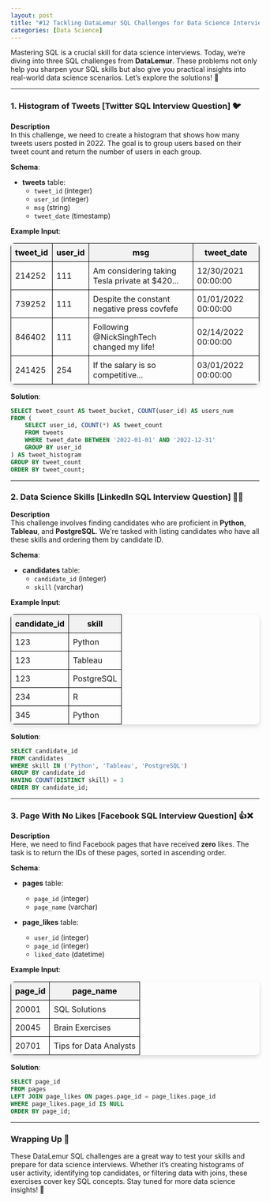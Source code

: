 ```yaml
---
layout: post
title: "#12 Tackling DataLemur SQL Challenges for Data Science Interviews 🧠💡"
categories: [Data Science]
---
```


Mastering SQL is a crucial skill for data science interviews. Today, we’re diving into three SQL challenges from **DataLemur**. These problems not only help you sharpen your SQL skills but also give you practical insights into real-world data science scenarios. Let’s explore the solutions! 🚀

---

### 1. Histogram of Tweets [Twitter SQL Interview Question] 🐦

**Description**  
In this challenge, we need to create a histogram that shows how many tweets users posted in 2022. The goal is to group users based on their tweet count and return the number of users in each group.

**Schema**:  
- **tweets** table:
  - `tweet_id` (integer)
  - `user_id` (integer)
  - `msg` (string)
  - `tweet_date` (timestamp)

**Example Input**:

<table style="border-collapse: collapse; width: 100%; border-radius: 8px; overflow: hidden; box-shadow: 0 4px 10px rgba(0, 0, 0, 0.15);">
  <thead style="background-color: #c4c2bb; color: black;">
    <tr style="background-color: #f2f2f2;">
      <th style="border: 1px solid black; padding: 8px;">tweet_id</th>
      <th style="border: 1px solid black; padding: 8px;">user_id</th>
      <th style="border: 1px solid black; padding: 8px;">msg</th>
      <th style="border: 1px solid black; padding: 8px;">tweet_date</th>
    </tr>
  </thead>
  <tbody>
    <tr>
      <td style="border: 1px solid black; padding: 8px;">214252</td>
      <td style="border: 1px solid black; padding: 8px;">111</td>
      <td style="border: 1px solid black; padding: 8px;">Am considering taking Tesla private at $420...</td>
      <td style="border: 1px solid black; padding: 8px;">12/30/2021 00:00:00</td>
    </tr>
    <tr>
      <td style="border: 1px solid black; padding: 8px;">739252</td>
      <td style="border: 1px solid black; padding: 8px;">111</td>
      <td style="border: 1px solid black; padding: 8px;">Despite the constant negative press covfefe</td>
      <td style="border: 1px solid black; padding: 8px;">01/01/2022 00:00:00</td>
    </tr>
    <tr>
      <td style="border: 1px solid black; padding: 8px;">846402</td>
      <td style="border: 1px solid black; padding: 8px;">111</td>
      <td style="border: 1px solid black; padding: 8px;">Following @NickSinghTech changed my life!</td>
      <td style="border: 1px solid black; padding: 8px;">02/14/2022 00:00:00</td>
    </tr>
    <tr>
      <td style="border: 1px solid black; padding: 8px;">241425</td>
      <td style="border: 1px solid black; padding: 8px;">254</td>
      <td style="border: 1px solid black; padding: 8px;">If the salary is so competitive...</td>
      <td style="border: 1px solid black; padding: 8px;">03/01/2022 00:00:00</td>
    </tr>
  </tbody>
</table>


**Solution**:
```sql
SELECT tweet_count AS tweet_bucket, COUNT(user_id) AS users_num
FROM (
    SELECT user_id, COUNT(*) AS tweet_count
    FROM tweets
    WHERE tweet_date BETWEEN '2022-01-01' AND '2022-12-31'
    GROUP BY user_id
) AS tweet_histogram
GROUP BY tweet_count
ORDER BY tweet_count;
```

---

### 2. Data Science Skills [LinkedIn SQL Interview Question] 🧑‍💻

**Description**  
This challenge involves finding candidates who are proficient in **Python**, **Tableau**, and **PostgreSQL**. We're tasked with listing candidates who have all these skills and ordering them by candidate ID.

**Schema**:  
- **candidates** table:
  - `candidate_id` (integer)
  - `skill` (varchar)

**Example Input**:


<table style="border-collapse: collapse; width: 100%; border-radius: 8px; overflow: hidden; box-shadow: 0 4px 10px rgba(0, 0, 0, 0.15);">
  <thead style="background-color: #c4c2bb; color: black;">
    <tr style="background-color: #f2f2f2;">
      <th style="border: 1px solid black; padding: 8px;">candidate_id</th>
      <th style="border: 1px solid black; padding: 8px;">skill</th>
    </tr>
  </thead>
  <tbody>
    <tr>
      <td style="border: 1px solid black; padding: 8px;">123</td>
      <td style="border: 1px solid black; padding: 8px;">Python</td>
    </tr>
    <tr>
      <td style="border: 1px solid black; padding: 8px;">123</td>
      <td style="border: 1px solid black; padding: 8px;">Tableau</td>
    </tr>
    <tr>
      <td style="border: 1px solid black; padding: 8px;">123</td>
      <td style="border: 1px solid black; padding: 8px;">PostgreSQL</td>
    </tr>
    <tr>
      <td style="border: 1px solid black; padding: 8px;">234</td>
      <td style="border: 1px solid black; padding: 8px;">R</td>
    </tr>
    <tr>
      <td style="border: 1px solid black; padding: 8px;">345</td>
      <td style="border: 1px solid black; padding: 8px;">Python</td>
    </tr>
  </tbody>
</table>


**Solution**:
```sql
SELECT candidate_id
FROM candidates
WHERE skill IN ('Python', 'Tableau', 'PostgreSQL')
GROUP BY candidate_id
HAVING COUNT(DISTINCT skill) = 3
ORDER BY candidate_id;
```

---

### 3. Page With No Likes [Facebook SQL Interview Question] 👍❌

**Description**  
Here, we need to find Facebook pages that have received **zero** likes. The task is to return the IDs of these pages, sorted in ascending order.

**Schema**:  
- **pages** table:
  - `page_id` (integer)
  - `page_name` (varchar)

- **page_likes** table:
  - `user_id` (integer)
  - `page_id` (integer)
  - `liked_date` (datetime)

**Example Input**:


<table style="border-collapse: collapse; width: 100%; border-radius: 8px; overflow: hidden; box-shadow: 0 4px 10px rgba(0, 0, 0, 0.15);">
  <thead style="background-color: #c4c2bb; color: black;">
    <tr style="background-color: #f2f2f2;">
      <th style="border: 1px solid black; padding: 8px;">page_id</th>
      <th style="border: 1px solid black; padding: 8px;">page_name</th>
    </tr>
  </thead>
  <tbody>
    <tr>
      <td style="border: 1px solid black; padding: 8px;">20001</td>
      <td style="border: 1px solid black; padding: 8px;">SQL Solutions</td>
    </tr>
    <tr>
      <td style="border: 1px solid black; padding: 8px;">20045</td>
      <td style="border: 1px solid black; padding: 8px;">Brain Exercises</td>
    </tr>
    <tr>
      <td style="border: 1px solid black; padding: 8px;">20701</td>
      <td style="border: 1px solid black; padding: 8px;">Tips for Data Analysts</td>
    </tr>
  </tbody>
</table>


**Solution**:
```sql
SELECT page_id
FROM pages
LEFT JOIN page_likes ON pages.page_id = page_likes.page_id
WHERE page_likes.page_id IS NULL
ORDER BY page_id;
```

---

### Wrapping Up 🎉

These DataLemur SQL challenges are a great way to test your skills and prepare for data science interviews. Whether it’s creating histograms of user activity, identifying top candidates, or filtering data with joins, these exercises cover key SQL concepts. Stay tuned for more data science insights! 💪
